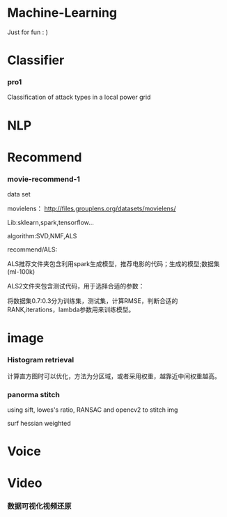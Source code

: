# Machine-Learning
Just for fun  : )

# Classifier
### pro1
Classification of attack types in a local power grid

# NLP

# Recommend

### movie-recommend-1

data set

movielens： http://files.grouplens.org/datasets/movielens/

Lib:sklearn,spark,tensorflow...

algorithm:SVD,NMF,ALS

recommend/ALS:

ALS推荐文件夹包含利用spark生成模型，推荐电影的代码；生成的模型;数据集(ml-100k)

ALS2文件夹包含测试代码，用于选择合适的参数：

将数据集0.7:0.3分为训练集，测试集，计算RMSE，判断合适的RANK,iterations，lambda参数用来训练模型。

# image

### Histogram retrieval

计算直方图时可以优化，方法为分区域，或者采用权重，越靠近中间权重越高。

### panorma stitch
using sift, lowes's ratio, RANSAC and opencv2 to stitch img

surf hessian weighted

# Voice

# Video

### 数据可视化视频还原

